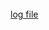 <br>
<script>
  $(function(){
      $(".element21").typed({
        strings: ["Big Brother is a surveillance tool installed by the secret gov agencies to monitor the employee behaviour online. You being a hacker decides to revolt against this and install a key logger on the server farm. A few minutes back your key logger send in its first log see if you can crack the password from this log."],
        typeSpeed: 40
      });
  });
</script>
<div class="element21"></div>
<a href="brute/log">log file</a>